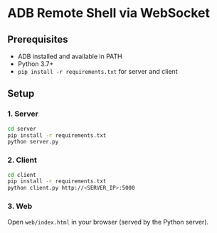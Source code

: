 # ADB Remote Shell via WebSocket

## Prerequisites
- ADB installed and available in PATH
- Python 3.7+
- `pip install -r requirements.txt` for server and client

## Setup

### 1. Server
```bash
cd server
pip install -r requirements.txt
python server.py
```

### 2. Client
```bash
cd client
pip install -r requirements.txt
python client.py http://<SERVER_IP>:5000
```

### 3. Web
Open `web/index.html` in your browser (served by the Python server).


